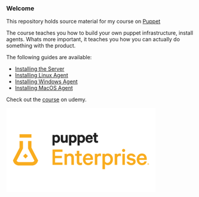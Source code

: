 ### Welcome

This repository holds source material for my course on [Puppet](https://puppet.com)

The course teaches you how to build your own puppet infrastructure, install agents.
Whats more important, it teaches you how you can actually do something with the product.

The following guides are available:

* [Installing the Server](/Guides/InstallingServer.md)
* [Installing Linux Agent](/Guides/InstallLin.md)
* [Installing Windows Agent](/Guides/InstallWin.md)
* [Installing MacOS Agent](/Guides/InstallMac.md)

Check out the [course](https://www.udemy.com/open-source-puppet-with-foreman-definitive-guide) on udemy.

![logo](/images/logo.png)